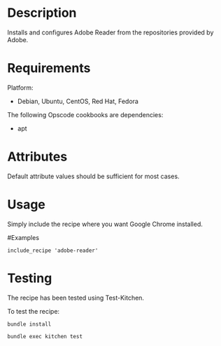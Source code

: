 Description
===========

Installs and configures Adobe Reader from the repositories provided by Adobe.


Requirements
============

Platform:

* Debian, Ubuntu, CentOS, Red Hat, Fedora

The following Opscode cookbooks are dependencies:

* apt

Attributes
==========

Default attribute values should be sufficient for most cases. 

Usage
=====

Simply include the recipe where you want Google Chrome installed.

#Examples

    include_recipe 'adobe-reader'
  
Testing
=======

The recipe has been tested using Test-Kitchen.

To test the recipe:

    bundle install
    
    bundle exec kitchen test
